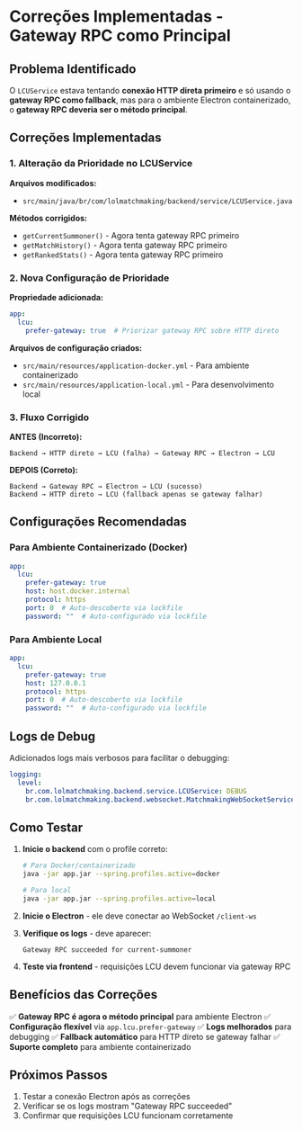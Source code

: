 # Correções Implementadas - Gateway RPC como Principal

## Problema Identificado

O `LCUService` estava tentando **conexão HTTP direta primeiro** e só usando o **gateway RPC como fallback**, mas para o ambiente Electron containerizado, o **gateway RPC deveria ser o método principal**.

## Correções Implementadas

### 1. **Alteração da Prioridade no LCUService**

**Arquivos modificados:**
- `src/main/java/br/com/lolmatchmaking/backend/service/LCUService.java`

**Métodos corrigidos:**
- `getCurrentSummoner()` - Agora tenta gateway RPC primeiro
- `getMatchHistory()` - Agora tenta gateway RPC primeiro  
- `getRankedStats()` - Agora tenta gateway RPC primeiro

### 2. **Nova Configuração de Prioridade**

**Propriedade adicionada:**
```yaml
app:
  lcu:
    prefer-gateway: true  # Priorizar gateway RPC sobre HTTP direto
```

**Arquivos de configuração criados:**
- `src/main/resources/application-docker.yml` - Para ambiente containerizado
- `src/main/resources/application-local.yml` - Para desenvolvimento local

### 3. **Fluxo Corrigido**

**ANTES (Incorreto):**
```
Backend → HTTP direto → LCU (falha) → Gateway RPC → Electron → LCU
```

**DEPOIS (Correto):**
```
Backend → Gateway RPC → Electron → LCU (sucesso)
Backend → HTTP direto → LCU (fallback apenas se gateway falhar)
```

## Configurações Recomendadas

### Para Ambiente Containerizado (Docker)
```yaml
app:
  lcu:
    prefer-gateway: true
    host: host.docker.internal
    protocol: https
    port: 0  # Auto-descoberto via lockfile
    password: ""  # Auto-configurado via lockfile
```

### Para Ambiente Local
```yaml
app:
  lcu:
    prefer-gateway: true
    host: 127.0.0.1
    protocol: https
    port: 0  # Auto-descoberto via lockfile
    password: ""  # Auto-configurado via lockfile
```

## Logs de Debug

Adicionados logs mais verbosos para facilitar o debugging:
```yaml
logging:
  level:
    br.com.lolmatchmaking.backend.service.LCUService: DEBUG
    br.com.lolmatchmaking.backend.websocket.MatchmakingWebSocketService: DEBUG
```

## Como Testar

1. **Inicie o backend** com o profile correto:
   ```bash
   # Para Docker/containerizado
   java -jar app.jar --spring.profiles.active=docker
   
   # Para local
   java -jar app.jar --spring.profiles.active=local
   ```

2. **Inicie o Electron** - ele deve conectar ao WebSocket `/client-ws`

3. **Verifique os logs** - deve aparecer:
   ```
   Gateway RPC succeeded for current-summoner
   ```

4. **Teste via frontend** - requisições LCU devem funcionar via gateway RPC

## Benefícios das Correções

✅ **Gateway RPC é agora o método principal** para ambiente Electron
✅ **Configuração flexível** via `app.lcu.prefer-gateway`
✅ **Logs melhorados** para debugging
✅ **Fallback automático** para HTTP direto se gateway falhar
✅ **Suporte completo** para ambiente containerizado

## Próximos Passos

1. Testar a conexão Electron após as correções
2. Verificar se os logs mostram "Gateway RPC succeeded"
3. Confirmar que requisições LCU funcionam corretamente
